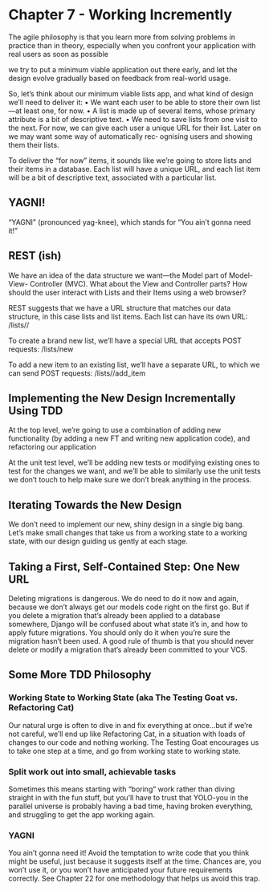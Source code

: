 # Chapter 7 - Working Incremently

The agile philosophy is that you learn more from solving problems in practice than in theory, especially when you confront your application with real users as soon as possible

we try to put a minimum viable application out there early, and let the design evolve gradually based on feedback from real-world usage.

So, let’s think about our minimum viable lists app, and what kind of design we’ll need to deliver it:
• We want each user to be able to store their own list—at least one, for now.
• A list is made up of several items, whose primary attribute is a bit of descriptive text.
• We need to save lists from one visit to the next. For now, we can give each user a unique URL for their list. Later on we may want some way of automatically rec‐ ognising users and showing them their lists.

To deliver the “for now” items, it sounds like we’re going to store lists and their items in a database. Each list will have a unique URL, and each list item will be a bit of descriptive text, associated with a particular list.

## YAGNI!

“YAGNI” (pronounced yag-knee), which stands for “You ain’t gonna need it!”

## REST (ish)

We have an idea of the data structure we want—the Model part of Model-View- Controller (MVC). What about the View and Controller parts? How should the user interact with Lists and their Items using a web browser?

REST suggests that we have a URL structure that matches our data structure, in this case lists and list items. Each list can have its own URL:
/lists/<list identifier>/

To create a brand new list, we’ll have a special URL that accepts POST requests:
/lists/new

To add a new item to an existing list, we’ll have a separate URL, to which we can send POST requests:
/lists/<list identifier>/add_item

## Implementing the New Design Incrementally Using TDD

At the top level, we’re going to use a combination of adding new functionality (by adding a new FT and writing new application code), and refactoring our application

At the unit test level, we’ll be adding new tests or modifying existing ones to test for the changes we want, and we’ll be able to similarly use the unit tests we don’t touch to help make sure we don’t break anything in the process.

## Iterating Towards the New Design

We don’t need to implement our new, shiny design in a single big bang. Let’s make small changes that take us from a working state to a working state, with our design guiding us gently at each stage.

## Taking a First, Self-Contained Step: One New URL

Deleting migrations is dangerous. We do need to do it now and again, because we don’t always get our models code right on the first go. But if you delete a migration that’s already been applied to a database somewhere, Django will be confused about what state it’s in, and how to apply future migrations. You should only do it when you’re sure the migration hasn’t been used. A good rule of thumb is that you should never delete or modify a migration that’s already been committed to your VCS.

## Some More TDD Philosophy

### Working State to Working State (aka The Testing Goat vs. Refactoring Cat)
Our natural urge is often to dive in and fix everything at once...but if we’re not careful, we’ll end up like Refactoring Cat, in a situation with loads of changes to our code and nothing working. The Testing Goat encourages us to take one step at a time, and go from working state to working state.

### Split work out into small, achievable tasks
Sometimes this means starting with “boring” work rather than diving straight in with the fun stuff, but you’ll have to trust that YOLO-you in the parallel universe is probably having a bad time, having broken everything, and struggling to get the app working again.

### YAGNI
You ain’t gonna need it! Avoid the temptation to write code that you think might be useful, just because it suggests itself at the time. Chances are, you won’t use it, or you won’t have anticipated your future requirements correctly. See Chapter 22 for one methodology that helps us avoid this trap.
